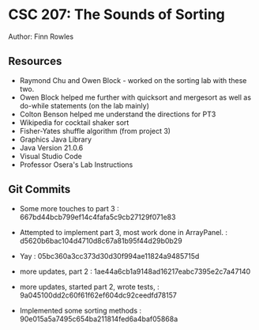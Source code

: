 # CSC 207: The Sounds of Sorting

Author: Finn Rowles

## Resources

*   Raymond Chu and Owen Block - worked on the sorting lab with these two.
*   Owen Block helped me further with quicksort and mergesort as well as do-while statements (on the lab mainly)
*   Colton Benson helped me understand the directions for PT3
*   Wikipedia for cocktail shaker sort
*   Fisher-Yates shuffle algorithm (from project 3)
*   Graphics Java Library
*   Java Version 21.0.6
*   Visual Studio Code
*   Professor Osera's Lab Instructions

## Git Commits

* Some more touches to part 3 : 667bd44bcb799ef14c4fafa5c9cb27129f071e83
* Attempted to implement part 3, most work done in ArrayPanel. : d5620b6bac104d4710d8c67a81b95f44d29b0b29

* Yay : 05bc360a3cc373d30d30f994ae11824a9485715d
* more updates, part 2 : 1ae44a6cb1a9148ad16217eabc7395e2c7a47140

* more updates, started part 2, wrote tests, : 9a045100dd2c60f61f62ef604dc92ceedfd78157
* Implemented some sorting methods : 90e015a5a7495c654ba211814fed6a4baf05868a

